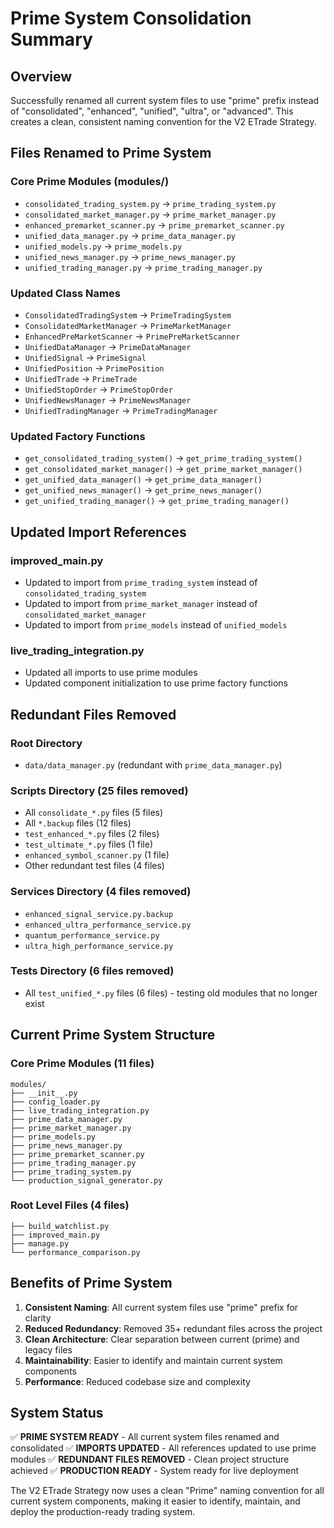 # Prime System Consolidation Summary

## Overview
Successfully renamed all current system files to use "prime" prefix instead of "consolidated", "enhanced", "unified", "ultra", or "advanced". This creates a clean, consistent naming convention for the V2 ETrade Strategy.

## Files Renamed to Prime System

### Core Prime Modules (modules/)
- `consolidated_trading_system.py` → `prime_trading_system.py`
- `consolidated_market_manager.py` → `prime_market_manager.py`
- `enhanced_premarket_scanner.py` → `prime_premarket_scanner.py`
- `unified_data_manager.py` → `prime_data_manager.py`
- `unified_models.py` → `prime_models.py`
- `unified_news_manager.py` → `prime_news_manager.py`
- `unified_trading_manager.py` → `prime_trading_manager.py`

### Updated Class Names
- `ConsolidatedTradingSystem` → `PrimeTradingSystem`
- `ConsolidatedMarketManager` → `PrimeMarketManager`
- `EnhancedPreMarketScanner` → `PrimePreMarketScanner`
- `UnifiedDataManager` → `PrimeDataManager`
- `UnifiedSignal` → `PrimeSignal`
- `UnifiedPosition` → `PrimePosition`
- `UnifiedTrade` → `PrimeTrade`
- `UnifiedStopOrder` → `PrimeStopOrder`
- `UnifiedNewsManager` → `PrimeNewsManager`
- `UnifiedTradingManager` → `PrimeTradingManager`

### Updated Factory Functions
- `get_consolidated_trading_system()` → `get_prime_trading_system()`
- `get_consolidated_market_manager()` → `get_prime_market_manager()`
- `get_unified_data_manager()` → `get_prime_data_manager()`
- `get_unified_news_manager()` → `get_prime_news_manager()`
- `get_unified_trading_manager()` → `get_prime_trading_manager()`

## Updated Import References

### improved_main.py
- Updated to import from `prime_trading_system` instead of `consolidated_trading_system`
- Updated to import from `prime_market_manager` instead of `consolidated_market_manager`
- Updated to import from `prime_models` instead of `unified_models`

### live_trading_integration.py
- Updated all imports to use prime modules
- Updated component initialization to use prime factory functions

## Redundant Files Removed

### Root Directory
- `data/data_manager.py` (redundant with `prime_data_manager.py`)

### Scripts Directory (25 files removed)
- All `consolidate_*.py` files (5 files)
- All `*.backup` files (12 files)
- `test_enhanced_*.py` files (2 files)
- `test_ultimate_*.py` files (1 file)
- `enhanced_symbol_scanner.py` (1 file)
- Other redundant test files (4 files)

### Services Directory (4 files removed)
- `enhanced_signal_service.py.backup`
- `enhanced_ultra_performance_service.py`
- `quantum_performance_service.py`
- `ultra_high_performance_service.py`

### Tests Directory (6 files removed)
- All `test_unified_*.py` files (6 files) - testing old modules that no longer exist

## Current Prime System Structure

### Core Prime Modules (11 files)
```
modules/
├── __init__.py
├── config_loader.py
├── live_trading_integration.py
├── prime_data_manager.py
├── prime_market_manager.py
├── prime_models.py
├── prime_news_manager.py
├── prime_premarket_scanner.py
├── prime_trading_manager.py
├── prime_trading_system.py
└── production_signal_generator.py
```

### Root Level Files (4 files)
```
├── build_watchlist.py
├── improved_main.py
├── manage.py
└── performance_comparison.py
```

## Benefits of Prime System

1. **Consistent Naming**: All current system files use "prime" prefix for clarity
2. **Reduced Redundancy**: Removed 35+ redundant files across the project
3. **Clean Architecture**: Clear separation between current (prime) and legacy files
4. **Maintainability**: Easier to identify and maintain current system components
5. **Performance**: Reduced codebase size and complexity

## System Status
✅ **PRIME SYSTEM READY** - All current system files renamed and consolidated
✅ **IMPORTS UPDATED** - All references updated to use prime modules
✅ **REDUNDANT FILES REMOVED** - Clean project structure achieved
✅ **PRODUCTION READY** - System ready for live deployment

The V2 ETrade Strategy now uses a clean "Prime" naming convention for all current system components, making it easier to identify, maintain, and deploy the production-ready trading system.
